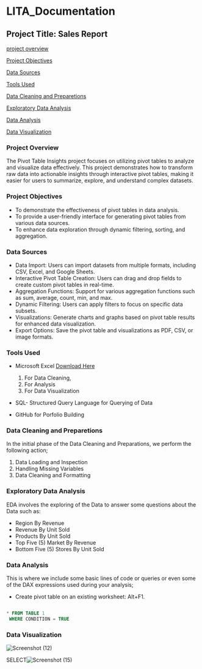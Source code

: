 # LITA_Documentation

## Project Title: Sales Report

[project overview](#project-overview)

[Project Objectives](#project-objective)

[Data Sources](#data-sources)

[Tools Used](#Tools-used)

[Data Cleaning and Preparetions](#data-cleaning-and-preparetion)

[Exploratory Data Analysis](#exploratory-data-analysis)

[Data Analysis](#data-analysis)

[Data Visualization](#data-visualization)

### Project Overview 
The Pivot Table Insights project focuses on utilizing pivot tables to analyze and visualize data effectively. This project demonstrates how to transform raw data into actionable insights through interactive pivot tables, making it easier for users to summarize, explore, and understand complex datasets.

### Project Objectives
- To demonstrate the effectiveness of pivot tables in data analysis.
- To provide a user-friendly interface for generating pivot tables from various data sources.
- To enhance data exploration through dynamic filtering, sorting, and aggregation.

### Data Sources
- Data Import: Users can import datasets from multiple formats, including CSV, Excel, and Google Sheets.
- Interactive Pivot Table Creation: Users can drag and drop fields to create custom pivot tables in real-time.
- Aggregation Functions: Support for various aggregation functions such as sum, average, count, min, and max.
- Dynamic Filtering: Users can apply filters to focus on specific data subsets.
- Visualizations: Generate charts and graphs based on pivot table results for enhanced data visualization.
- Export Options: Save the pivot table and visualizations as PDF, CSV, or image formats.

### Tools Used

- Microsoft Excel [Download Here](../../Documents/Copy%20of%20Pivot_Tables_File(1).xlsx)
  1. For Data Cleaning,
  2. For Analysis
  3. For Data Visualization

- SQL- Structured Query Language for Querying of Data
- GitHub for Porfolio Building

### Data Cleaning and Preparetions

In the initial phase of the Data Cleaning and Preparations, we perform the following action;
1. Data Loading and Inspection
2. Handling Missing Variables
3. Data Cleaning and Formatting

### Exploratory Data Analysis

  EDA involves the exploring of the Data to answer some questions about the Data 
  such as:
- Region By Revenue
- Revenue By Unit Sold
- Products By Unit Sold
- Top Five (5) Market By Revenue
- Bottom Five (5) Stores By Unit Sold

### Data Analysis
 
  This is where we include some basic lines of code or queries or even some of the DAX expressions used during your analysis; 
- Create pivot table on an existing worksheet: Alt+F1.
 
 ```SQL

 * FROM TABLE 1
  WHERE CONDITION = TRUE
  ```
  ### Data Visualization
![Screenshot (12)](https://github.com/user-attachments/assets/bfd6e9b1-1912-4569-9b3c-34f8bc52ba40)

  SELECT![Screenshot (15)](https://github.com/user-attachments/assets/f72e11cd-c23c-4ff2-a6e9-05a4448eff96)

  

